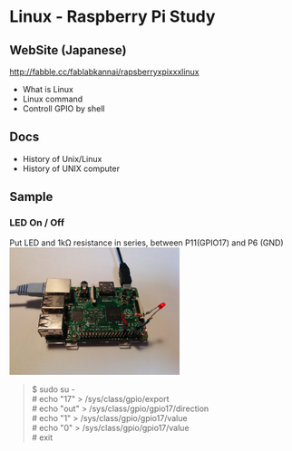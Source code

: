 # Linux - Raspberry Pi Study

## WebSite (Japanese)
http://fabble.cc/fablabkannai/rapsberryxpixxxlinux <br/>

- What is Linux
- Linux command
- Controll GPIO by shell

## Docs
- History of Unix/Linux
- History of UNIX computer

## Sample

### LED On / Off
Put LED and 1kΩ resistance in series, between P11(GPIO17) and P6 (GND) <br/>
<img src="https://github.com/FabLabKannai/RaspiStudy/blob/master/3_linux/raspi_led.jpg" width="300"> <br/>
> $ sudo su - <br/>
\# echo "17" > /sys/class/gpio/export <br/>
\# echo "out" > /sys/class/gpio/gpio17/direction <br/>
\# echo "1" > /sys/class/gpio/gpio17/value <br/>
\# echo "0" > /sys/class/gpio/gpio17/value <br/>
\# exit

